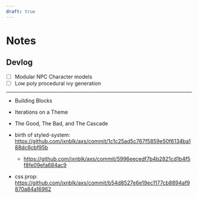 ```yaml
---
draft: true
---
```


# Notes

## Devlog

- [ ] Modular NPC Character models
- [ ] Low poly procedural ivy generation

---

- Building Blocks
- Iterations on a Theme
- The Good, The Bad, and The Cascade

- birth of styled-system: https://github.com/jxnblk/axs/commit/1c1c25ad5c767f5859e50f6134ba188dc6cbf95b
  - https://github.com/jxnblk/axs/commit/5996eecedf7b4b2821cd1b4f5f8fe09efa684ac9
- css prop: https://github.com/jxnblk/axs/commit/b54d8527e6e19ec1177cb8894af9870a84a16962
